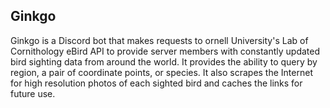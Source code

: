 ## Ginkgo 
Ginkgo is a Discord bot that makes requests to ornell University's Lab of Cornithology eBird API to provide server members with constantly updated bird sighting data from around the world. It provides the ability to query by region, a pair of coordinate points, or species. It also scrapes the Internet for high resolution photos of each sighted bird and caches the links for future use.
